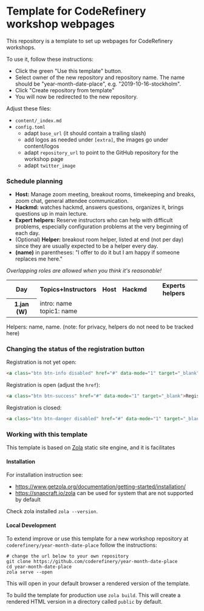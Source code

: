 # Template for CodeRefinery workshop webpages

This repository is a template to set up webpages for CodeRefinery workshops.

To use it, follow these instructions:
- Click the green "Use this template" button.
- Select owner of the new repository and repository name. The name should be
  "year-month-date-place", e.g. "2019-10-16-stockholm".
- Click "Create repository from template"
- You will now be redirected to the new repository.

Adjust these files:
- `content/_index.md`
- `config.toml`
  - adapt `base_url` (it should contain a trailing slash)
  - add logos as needed under `[extra]`, the images go under content/logos
  - adapt `repository_url` to point to the GitHub repository for the workshop page
  - adapt `twitter_image`


### Schedule planning

- **Host:** Manage zoom meeting, breakout rooms, timekeeping and breaks,
zoom chat, general attendee communication.  
- **Hackmd:** watches
hackmd, answers questions, organizes it, brings questions up in main
lecture.
- **Expert helpers:** Reserve instructors who can help with
difficult problems, especially configuration problems at the very
beginning of each day.  
- (Optional) **Helper:** breakout room helper, listed at
end (not per day) since they are usually expected to be a helper every
day. 
- **(name)** in parentheses: "I offer to do it
but I am happy if someone replaces me here."

_Overlapping roles are allowed when you think it's reasonable!_


<table>
<tr>
  <th>Day</th>
         <th>Topics+Instructors</th>
         <th>Host</th>
         <th>Hackmd</th>
         <th>Experts helpers</th>
</tr>
<tr>
  <th>1.jan (W)</th>
         <td>intro: name<br>
		     topic1: name<br>
	     </td>
         <td></td><!--host-->
         <td></td><!--hackmd-->
         <td></td><!--expert helpers-->
</tr>
</table>

Helpers: name, name.  (note: for privacy, helpers do not need to be
tracked here)



### Changing the status of the registration button

Registration is not yet open:
```html
<a class="btn btn-info disabled" href="#" data-mode="1" target="_blank">Registration will open soon</a>
```

Registration is open (adjust the `href`):
```html
<a class="btn btn-success" href="#" data-mode="1" target="_blank">Register here</a>
```

Registration is closed:
```html
<a class="btn btn-danger disabled" href="#" data-mode="1" target="_blank">Registration is closed</a>
```

### Working with this template

This template is based on [Zola](https://www.getzola.org/) static site engine,
and it is facilitates

#### Installation

For installation instruction see:
- https://www.getzola.org/documentation/getting-started/installation/
- https://snapcraft.io/zola can be used for system that are not supported by default


Check zola installed `zola --version`.

####  Local Development

To extend improve or use this template for a new workshop repository at 
`coderefinery/year-month-date-place` follow the instructions:

```
# change the url below to your own repository
git clone https://github.com/coderefinery/year-month-date-place
cd year-month-date-place
zola serve --open
```
This will open in your default browser a rendered version of the template.

To build the template for production use `zola build`. This will create a rendered
HTML version in a directory called `public` by default.
